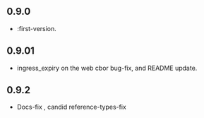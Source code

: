 ## 0.9.0

* :first-version.

## 0.9.01

* ingress_expiry on the web cbor bug-fix, and README update.

## 0.9.2

* Docs-fix , candid reference-types-fix


